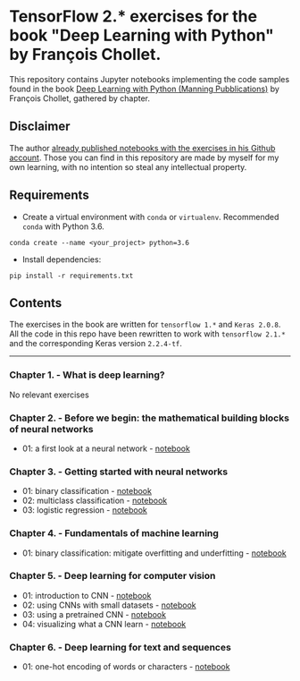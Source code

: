 # TensorFlow 2.* exercises for the book "Deep Learning with Python" by François Chollet.
This repository contains Jupyter notebooks implementing the code samples found in the book [Deep Learning with Python (Manning Pubblications)](https://www.manning.com/books/deep-learning-with-python?a_aid=keras&a_bid=76564dff) by François Chollet, gathered by chapter.

## Disclaimer
The author [already published notebooks with the exercises in his Github account](https://github.com/fchollet/deep-learning-with-python-notebooks). Those you can find in this repository are made by myself for my own learning, with no intention so steal any intellectual property.

## Requirements
- Create a virtual environment with `conda` or `virtualenv`. Recommended `conda` with Python 3.6.
```
conda create --name <your_project> python=3.6
```
- Install dependencies:
```
pip install -r requirements.txt
```

## Contents
The exercises in the book are written for `tensorflow 1.*` and `Keras 2.0.8`. All the code in this repo have been rewritten to work with `tensorflow 2.1.*` and the corresponding Keras version `2.2.4-tf`.

---

### Chapter 1. - What is deep learning?
No relevant exercises

### Chapter 2. - Before we begin: the mathematical building blocks of neural networks
- 01: a first look at a neural network - [notebook](https://github.com/lucone83/deep-learning-with-python/blob/master/notebooks/chapter_02/01%20-%20A%20first%20look%20at%20a%20neural%20network.ipynb)

### Chapter 3. - Getting started with neural networks
- 01: binary classification - [notebook](https://github.com/lucone83/deep-learning-with-python/blob/master/notebooks/chapter_03/01%20-%20Binary%20classifier.ipynb)
- 02: multiclass classification - [notebook](https://github.com/lucone83/deep-learning-with-python/blob/master/notebooks/chapter_03/02%20-%20Multiclass%20classifier.ipynb)
- 03: logistic regression - [notebook](https://github.com/lucone83/deep-learning-with-python/blob/master/notebooks/chapter_03/03%20-%20Logistic%20regression.ipynb)

### Chapter 4. - Fundamentals of machine learning
- 01: binary classification: mitigate overfitting and underfitting - [notebook](https://github.com/lucone83/deep-learning-with-python/blob/master/notebooks/chapter_04/01%20-%20Binary%20classifier%20-%20mitigate%20overfitting.ipynb)

### Chapter 5. - Deep learning for computer vision
- 01: introduction to CNN - [notebook](https://github.com/lucone83/deep-learning-with-python/blob/master/notebooks/chapter_05/01%20-%20Introduction%20to%20CNN.ipynb)
- 02: using CNNs with small datasets - [notebook](https://github.com/lucone83/deep-learning-with-python/blob/master/notebooks/chapter_05/02%20-%20Using%20convnets%20with%20small%20datasets.ipynb)
- 03: using a pretrained CNN - [notebook](https://github.com/lucone83/deep-learning-with-python/blob/master/notebooks/chapter_05/03%20-%20Using%20a%20pretrained%20CNN.ipynb)
- 04: visualizing what a CNN learn - [notebook](https://github.com/lucone83/deep-learning-with-python/blob/master/notebooks/chapter_05/04%20-%20Visualizing%20what%20CNN%20learn.ipynb)

### Chapter 6. - Deep learning for text and sequences
- 01: one-hot encoding of words or characters - [notebook](https://github.com/lucone83/deep-learning-with-python/blob/master/notebooks/chapter_06/01%20-%20One-hot%20encoding%20of%20words%20or%20characters.ipynb)
